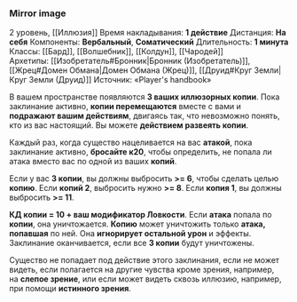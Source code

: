 ### Mirror image

2 уровень, [[Иллюзия]]
Время накладывания: **1 действие**
Дистанция: **На себя**
Компоненты: **Вербальный**, **Соматический**
Длительность: **1 минута**
Классы: [[Бард]], [[Волшебник]], [[Колдун]], [[Чародей]]
Архетипы: [[Изобретатель#Бронник|Бронник (Изобретатель)]], [[Жрец#Домен Обмана|Домен Обмана (Жрец)]], [[Друид#Круг Земли|Круг Земли (Друид)]]
Источник: «Player's handbook»

В вашем пространстве появляются **3 ваших иллюзорных копии**. Пока заклинание активно, **копии перемещаются** вместе с вами и **подражают вашим действиям**, двигаясь так, что невозможно понять, кто из вас настоящий. Вы можете **действием развеять копии**.

Каждый раз, когда существо нацеливается на вас **атакой**, пока заклинание активно, **бросайте к20**, чтобы определить, не попала ли атака вместо вас по одной из ваших **копий**.

Если у вас **3 копии**, вы должны выбросить **>= 6**, чтобы сделать целью **копию**. Если **копий 2**, выбросить нужно **>= 8**. Если **копия 1**, вы должны выбросить **>= 11**.

**КД копии = 10 + ваш модификатор Ловкости**. Если **атака** попала по **копии**, она уничтожается. **Копию** может уничтожить только **атака, попавшая** по ней. Она **игнорирует остальной урон** и эффекты. Заклинание оканчивается, если все **3 копии** будут уничтожены.

Существо не попадает под действие этого заклинания, если не может видеть, если полагается на другие чувства кроме зрения, например, на **слепое зрение**, или если может видеть сквозь иллюзию, например, при помощи **истинного зрения**.
